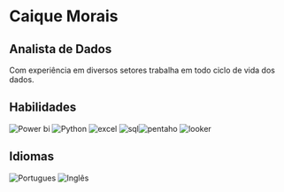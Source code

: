 # Caique Morais

## Analista de Dados
Com experiência em diversos setores trabalha em todo ciclo de vida dos dados. 
## Habilidades
![Power bi](https://img.shields.io/badge/power_bi-000?style=for-the-badge&logo=powerbi) ![Python](https://img.shields.io/badge/python-000?style=for-the-badge&logo=python)  ![excel](https://img.shields.io/badge/excel-000?style=for-the-badge&logo=) ![sql](https://img.shields.io/badge/sql-000?style=for-the-badge&logo=postgree)![pentaho](https://img.shields.io/badge/pentaho-000?style=for-the-badge&logo=pentaho) ![looker](https://img.shields.io/badge/pentaho-000?style=for-the-badge&logo=looker)

## Idiomas
![Portugues](https://img.shields.io/badge/Português-000?style=for-the-badge&logo=)
![Inglês](https://img.shields.io/badge/Inglês-000?style=for-the-badge&logo=)